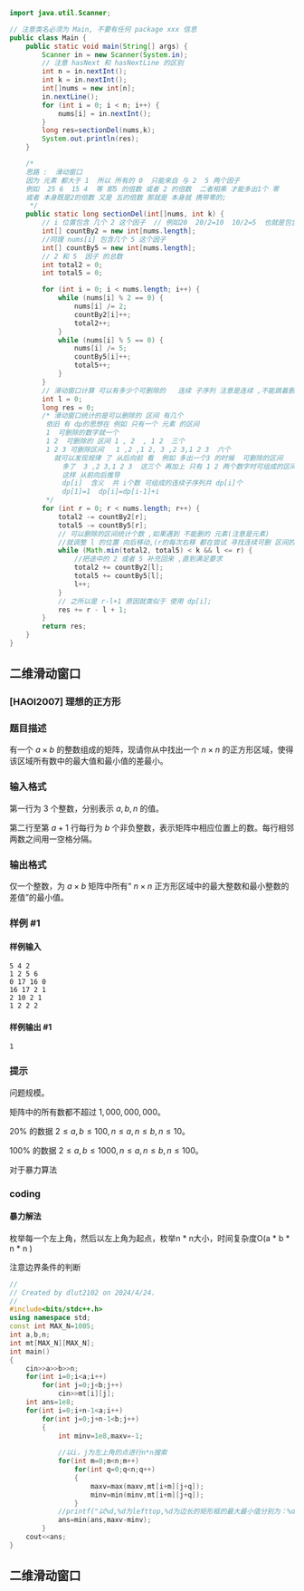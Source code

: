 
```java
import java.util.Scanner;

// 注意类名必须为 Main, 不要有任何 package xxx 信息
public class Main {
    public static void main(String[] args) {
        Scanner in = new Scanner(System.in);
        // 注意 hasNext 和 hasNextLine 的区别
        int n = in.nextInt();
        int k = in.nextInt();
        int[]nums = new int[n];
        in.nextLine();
        for (int i = 0; i < n; i++) {
            nums[i] = in.nextInt();
        }
        long res=sectionDel(nums,k);
        System.out.println(res);
    }

    /*
    思路 :  滑动窗口
    因为 元素 都大于 1  所以 所有的 0  只能来自 与 2  5 两个因子
    例如  25 6  15 4  等 即5 的倍数 或者 2 的倍数  二者相乘 才能多出1个 零
    或者 本身既是2的倍数 又是 五的倍数 那就是 本身就 携带零的;
     */
    public static long sectionDel(int[]nums, int k) {
        // i 位置包含 几个 2 这个因子  // 例如20  20/2=10  10/2=5  也就是包含两个 2
        int[] countBy2 = new int[nums.length];
        //同理 nums[i] 包含几个 5 这个因子
        int[] countBy5 = new int[nums.length];
        // 2 和 5  因子 的总数
        int total2 = 0;
        int total5 = 0;

        for (int i = 0; i < nums.length; i++) {
            while (nums[i] % 2 == 0) {
                nums[i] /= 2;
                countBy2[i]++;
                total2++;
            }
            while (nums[i] % 5 == 0) {
                nums[i] /= 5;
                countBy5[i]++;
                total5++;
            }
        }
        // 滑动窗口计算 可以有多少个可删除的   连续 子序列 注意是连续 ,不能跳着删的
        int l = 0;
        long res = 0;
        /* 滑动窗口统计的是可以删除的 区间 有几个
         依旧 有 dp的思想在 例如 只有一个 元素 的区间
         1  可删除的数字就一个
         1 2  可删除的 区间 1 , 2  , 1 2  三个
         1 2 3 可删除区间   1 ,2 ,1 2, 3 ,2 3,1 2 3  六个
           就可以发现规律 了 从后向前 看  例如 多出一个3 的时候  可删除的区间
             多了  3 ,2 3,1 2 3  这三个 再加上 只有 1 2 两个数字时可组成的区间
             这样 从前向后推导
             dp[i]  含义  共 i个数 可组成的连续子序列共 dp[i]个
             dp[1]=1  dp[i]=dp[i-1]+i
         */
        for (int r = 0; r < nums.length; r++) {
            total2 -= countBy2[r];
            total5 -= countBy5[r];
            // 可以删除的区间统计个数 ,如果遇到 不能删的 元素(注意是元素)
            //就调整 l 的位置 向后移动,(r的每次右移 都在尝试 寻找连续可删 区间的长度)
            while (Math.min(total2, total5) < k && l <= r) {
                //把途中的 2 或者 5 补充回来 ,直到满足要求
                total2 += countBy2[l];
                total5 += countBy5[l];
                l++;
            }
            // 之所以是 r-l+1 原因就类似于 使用 dp[i];
            res += r - l + 1;
        }
        return res;
    }
}


```

## 二维滑动窗口

### [HAOI2007] 理想的正方形

### 题目描述

有一个 $a \times b$ 的整数组成的矩阵，现请你从中找出一个 $n \times n$ 的正方形区域，使得该区域所有数中的最大值和最小值的差最小。

### 输入格式

第一行为 $3$ 个整数，分别表示 $a,b,n$ 的值。

第二行至第 $a+1$ 行每行为 $b$ 个非负整数，表示矩阵中相应位置上的数。每行相邻两数之间用一空格分隔。

### 输出格式

仅一个整数，为 $a \times b$ 矩阵中所有“ $n \times n$ 正方形区域中的最大整数和最小整数的差值”的最小值。

### 样例 #1

#### 样例输入 

```
5 4 2
1 2 5 6
0 17 16 0
16 17 2 1
2 10 2 1
1 2 2 2
```

#### 样例输出 #1

```
1
```

### 提示

问题规模。

矩阵中的所有数都不超过 $1,000,000,000$。

$20\%$ 的数据 $2 \le a,b \le 100,n \le a,n \le b,n \le 10$。

$100\%$ 的数据 $2 \le a,b \le 1000,n \le a,n \le b,n \le 100$。

对于暴力算法


### coding

#### 暴力解法

枚举每一个左上角，然后以左上角为起点，枚举n * n大小，时间复杂度O(a * b * n * n )

注意边界条件的判断

```cpp
//
// Created by dlut2102 on 2024/4/24.
//
#include<bits/stdc++.h>
using namespace std;
const int MAX_N=1005;
int a,b,n;
int mt[MAX_N][MAX_N];
int main()
{
    cin>>a>>b>>n;
    for(int i=0;i<a;i++)
        for(int j=0;j<b;j++)
            cin>>mt[i][j];
    int ans=1e8;
    for(int i=0;i+n-1<a;i++)
        for(int j=0;j+n-1<b;j++)
        {
            int minv=1e8,maxv=-1;
            
            //以i，j为左上角的点进行n*n搜索
            for(int m=0;m<n;m++)
                for(int q=0;q<n;q++)
                {
                    maxv=max(maxv,mt[i+m][j+q]);
                    minv=min(minv,mt[i+m][j+q]);
                }
            //printf("以%d,%d为lefttop,%d为边长的矩形框的最大最小值分别为：%d %d",i,j,n,maxv,minv);
            ans=min(ans,maxv-minv);
        }
    cout<<ans;
}
```
## 二维滑动窗口

